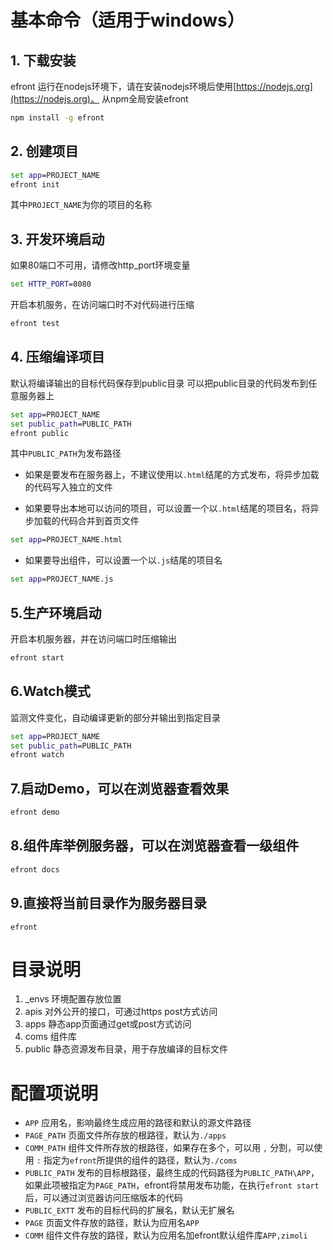 
# 基本命令（适用于windows）

##    1. 下载安装
efront 运行在nodejs环境下，请在安装nodejs环境后使用[https://nodejs.org](https://nodejs.org)。
从npm全局安装efront

```bat
npm install -g efront
```

##    2. 创建项目

```bat
set app=PROJECT_NAME
efront init
```
其中`PROJECT_NAME`为你的项目的名称

##    3. 开发环境启动

如果80端口不可用，请修改http_port环境变量

```bat
set HTTP_PORT=8080
```
开启本机服务，在访问端口时不对代码进行压缩

```bat
efront test
```

##    4. 压缩编译项目
默认将编译输出的目标代码保存到public目录
可以把public目录的代码发布到任意服务器上
```bat
set app=PROJECT_NAME
set public_path=PUBLIC_PATH
efront public
```
其中`PUBLIC_PATH`为发布路径

* 如果是要发布在服务器上，不建议使用以`.html`结尾的方式发布，将异步加载的代码写入独立的文件

* 如果要导出本地可以访问的项目，可以设置一个以`.html`结尾的项目名，将异步加载的代码合并到首页文件

```bat
set app=PROJECT_NAME.html
```

* 如果要导出组件，可以设置一个以`.js`结尾的项目名
```bat
set app=PROJECT_NAME.js
```
##    5.生产环境启动
开启本机服务器，并在访问端口时压缩输出
```bat
efront start
```

##    6.Watch模式
监测文件变化，自动编译更新的部分并输出到指定目录
```bat
set app=PROJECT_NAME
set public_path=PUBLIC_PATH
efront watch
```

##    7.启动Demo，可以在浏览器查看效果
```bat
efront demo
```

##   8.组件库举例服务器，可以在浏览器查看一级组件
```bat
efront docs
```

##   9.直接将当前目录作为服务器目录
```
efront
```


# 目录说明

01. _envs 环境配置存放位置
02. apis 对外公开的接口，可通过https post方式访问
03. apps 静态app页面通过get或post方式访问
04. coms 组件库
05. public 静态资源发布目录，用于存放编译的目标文件

# 配置项说明
 * `APP` 应用名，影响最终生成应用的路径和默认的源文件路径
 * `PAGE_PATH` 页面文件所存放的根路径，默认为`./apps`
 * `COMM_PATH` 组件文件所存放的根路径，如果存在多个，可以用 `,` 分割，可以使用 `:` 指定为`efront`所提供的组件的路径，默认为`./coms`
 * `PUBLIC_PATH` 发布的目标根路径，最终生成的代码路径为`PUBLIC_PATH\APP`，如果此项被指定为`PAGE_PATH`，efront将禁用发布功能，在执行`efront start`后，可以通过浏览器访问压缩版本的代码
 * `PUBLIC_EXTT` 发布的目标代码的扩展名，默认无扩展名
 * `PAGE` 页面文件存放的路径，默认为应用名`APP`
 * `COMM` 组件文件存放的路径，默认为应用名加efront默认组件库`APP,zimoli`
